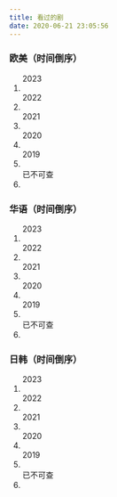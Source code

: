```yaml
---
title: 看过的剧
date: 2020-06-21 23:05:56
---
```


<h3>欧美<sd>（时间倒序）</sd></h3>
<ol>
    <sd-time>2023</sd-time>
    <li><sd></sd></li>
    <sd-time>2022</sd-time>
    <li><sd></sd></li>
    <sd-time>2021</sd-time>
    <li><sd></sd></li>
    <sd-time>2020</sd-time>
    <li><sd></sd></li>
    <sd-time>2019</sd-time>
    <li><sd></sd></li>
    <sd-time>已不可查</sd-time>
    <li><sd></sd></li>
</ol>

<h3>华语<sd>（时间倒序）</sd></h3>
<ol>
    <sd-time>2023</sd-time>
    <li><sd></sd></li>
    <sd-time>2022</sd-time>
    <li><sd></sd></li>
    <sd-time>2021</sd-time>
    <li><sd></sd></li>
    <sd-time>2020</sd-time>
    <li><sd></sd></li>
    <sd-time>2019</sd-time>
    <li><sd></sd></li>
    <sd-time>已不可查</sd-time>
    <li><sd></sd></li>
</ol>

<h3>日韩<sd>（时间倒序）</sd></h3>
<ol>
    <sd-time>2023</sd-time>
    <li><sd></sd></li>
    <sd-time>2022</sd-time>
    <li><sd></sd></li>
    <sd-time>2021</sd-time>
    <li><sd></sd></li>
    <sd-time>2020</sd-time>
    <li><sd></sd></li>
    <sd-time>2019</sd-time>
    <li><sd></sd></li>
    <sd-time>已不可查</sd-time>
    <li><sd></sd></li>
</ol>